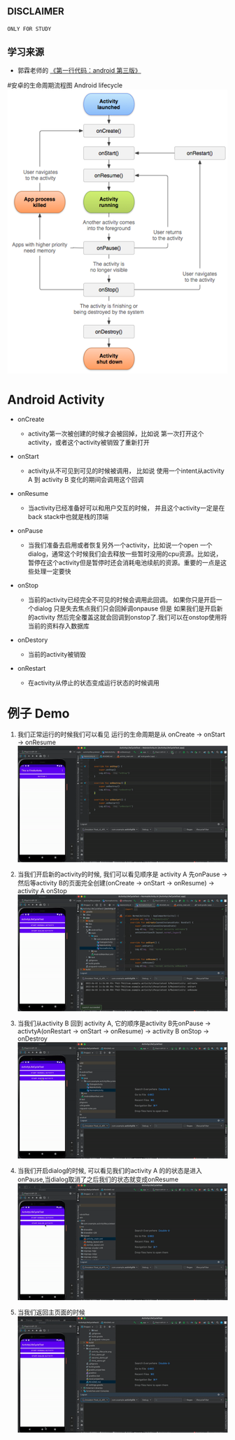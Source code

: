 ## DISCLAIMER
`ONLY FOR STUDY`

## 学习来源 
- 郭霖老师的 [《第一行代码：android 第三版》](https://e.jd.com/30712694.html)

#安卓的生命周期流程图 Android lifecycle
![](screenshot/activity_lifecycle.png)

# Android Activity

- onCreate 
  - activity第一次被创建的时候才会被回掉，比如说 第一次打开这个activity，或者这个activity被销毁了重新打开
    
- onStart
  - activity从不可见到可见的时候被调用， 比如说 使用一个intent从activity A 到 activity B 变化的期间会调用这个回调
    
- onResume
  - 当activity已经准备好可以和用户交互的时候， 并且这个activity一定是在back stack中也就是栈的顶端
    
- onPause
  - 当我们准备去启用或者恢复另外一个activity，比如说一个open 一个dialog，通常这个时候我们会去释放一些暂时没用的cpu资源。比如说，暂停在这个activity但是暂停时还会消耗电池续航的资源。重要的一点是这些处理一定要快
    
- onStop
  - 当前的activity已经完全不可见的时候会调用此回调。 如果你只是开启一个dialog 只是失去焦点我们只会回掉调onpause 但是 如果我们是开启新的activity 然后完全覆盖这就会回调到onstop了.我们可以在onstop使用将当前的资料存入数据库
    
- onDestory
  - 当前的activity被销毁
    
- onRestart
  - 在activity从停止的状态变成运行状态的时候调用
  
# 例子 Demo

1. 我们正常运行的时候我们可以看见 运行的生命周期是从 onCreate -> onStart -> onResume
![](screenshot/first_demo.gif)
   
2. 当我们开启新的activity的时候, 我们可以看见顺序是 activity A 先onPause -> 然后等activity B的页面完全创建(onCreate -> onStart -> onResume) -> activity A onStop
![](screenshot/second_demo.gif)
   
3. 当我们从activity B 回到 activity A, 它的顺序是activity B先onPause -> activtyA(onRestart -> onStart -> onResume) -> activity B onStop -> onDestroy
   ![](screenshot/third_demo.gif)
   
4.  当我们开启dialog的时候, 可以看见我们的activity A 的的状态是进入onPause,当dialog取消了之后我们的状态就变成onResume
![](screenshot/fourth_demo.gif)

5. 当我们返回主页面的时候
![](screenshot/fifth_demo.gif)